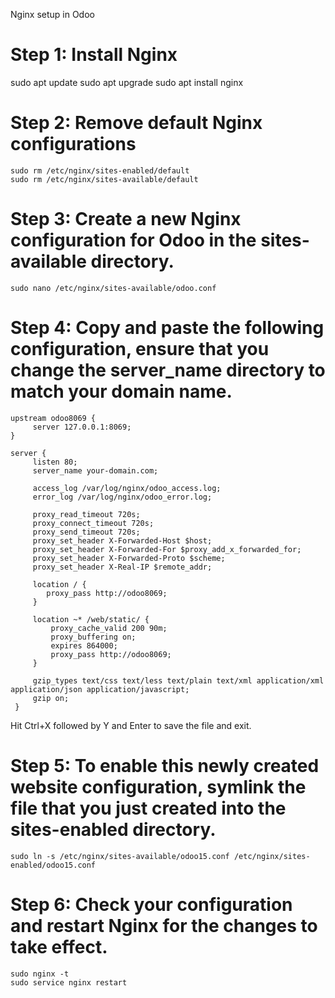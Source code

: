 Nginx setup in Odoo
# Step 1: Install Nginx
sudo apt update
sudo apt upgrade
sudo apt install nginx
# Step 2: Remove default Nginx configurations
```
sudo rm /etc/nginx/sites-enabled/default
sudo rm /etc/nginx/sites-available/default
```
# Step 3: Create a new Nginx configuration for Odoo in the sites-available directory.
```
sudo nano /etc/nginx/sites-available/odoo.conf
```
# Step 4: Copy and paste the following configuration, ensure that you change the server_name directory to match your domain name.

```
upstream odoo8069 {
     server 127.0.0.1:8069;
}

server {
     listen 80;
     server_name your-domain.com;

     access_log /var/log/nginx/odoo_access.log;
     error_log /var/log/nginx/odoo_error.log;

     proxy_read_timeout 720s;
     proxy_connect_timeout 720s;
     proxy_send_timeout 720s;
     proxy_set_header X-Forwarded-Host $host;
     proxy_set_header X-Forwarded-For $proxy_add_x_forwarded_for;
     proxy_set_header X-Forwarded-Proto $scheme;
     proxy_set_header X-Real-IP $remote_addr;

     location / {
        proxy_pass http://odoo8069;
     }

     location ~* /web/static/ {
         proxy_cache_valid 200 90m;
         proxy_buffering on;
         expires 864000;
         proxy_pass http://odoo8069;
     }

     gzip_types text/css text/less text/plain text/xml application/xml application/json application/javascript;
     gzip on;
 }
 ```

 Hit Ctrl+X followed by Y and Enter to save the file and exit.

 # Step 5: To enable this newly created website configuration, symlink the file that you just created into the sites-enabled directory.

 ```
 sudo ln -s /etc/nginx/sites-available/odoo15.conf /etc/nginx/sites-enabled/odoo15.conf
 ```

 # Step 6: Check your configuration and restart Nginx for the changes to take effect.

 ```
 sudo nginx -t
 sudo service nginx restart
 ```